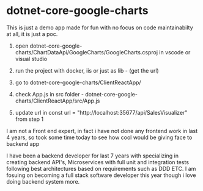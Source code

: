 # dotnet-core-google-charts

This is just a demo app made for fun with no focus on code maintainabilty at all, it is just a poc.

1. open dotnet-core-google-charts/ChartDataApi/GoogleCharts/GoogleCharts.csproj in vscode or visual studio

2. run the project with docker, iis or just as lib - (get the url)

3. go to dotnet-core-google-charts/ClientReactApp/

4. check App.js in src folder - dotnet-core-google-charts/ClientReactApp/src/App.js

5. update url in  const url = "http://localhost:35677/api/SalesVisualizer" from step 1

I am not a Front end expert, in fact i have not done any frontend work in last 4 years, so took some time today to see how cool would be giving face to backend app

I have been a backend developer for last 7 years with specializing in creating backend API's, Microservices with full unit and integration tests following best architectures based on requirements such as DDD ETC. 
I am fosuing on becoming a full stack software developer this year though i love doing backend system more.

